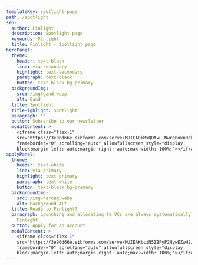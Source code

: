 ```yaml
---
templateKey: spotlight-page
path: /spotlight
seo:
  author: Finlight
  description: Spotlight page
  keywords: Finlight
  title: Finlight - Spotlight page
heroPanel:
  theme:
    header: text-black
    line: via-secondary
    highlight: text-secondary
    paragraph: text-black
    button: text-black bg-primary
  backgroundImg:
    src: /img/gand.webp
    alt: Gand
  title: Spotlight
  titleHighlight: Spotlight
  paragraph: ""
  button: Subscribe to our newsletter
  modalContent: >
    <iframe class="flex-1"
    src="https://3e90d66e.sibforms.com/serve/MUIEADiMxQDtvu-Nwrg0oknRdk1k5ybxIX3WLVbxDhbGeT1PjtYANp9Tk1W9hoe6C3TNUjLlUH8D0eemB_Xq1eW5AXfzPVFzRKbXCbRq-gFMzL_pGjFKWFZXJCWJaZzNm0OzUTrFvrVHzbBUR7-XmLezOXMIiSfUytbjIpCm_hJVBoF3feVktxnuzw9rASjEa0YucnOcN3jZHjfa"
    frameborder="0" scrolling="auto" allowfullscreen style="display:
    block;margin-left: auto;margin-right: auto;max-width: 100%;"></iframe>
applyPanel:
  theme:
    header: text-white
    line: via-primary
    highlight: text-primary
    paragraph: text-white
    button: text-black bg-primary
  backgroundImg:
    src: /img/heroBg.webp
    alt: Background Alt
  title: Ready to Finlight?
  paragraph: Launching and allocating to VCs are always systematically better with
    Finlight.
  button: Apply for an account
  modalContent: >
    <iframe class="flex-1"
    src="https://3e90d66e.sibforms.com/serve/MUIEAKtciN5ZBPyP2NywEZwH2zP8C3EbPBXSHIKMxRmSBRq2OomfSzZNQX6pmQ--jsHB-wP2HgEF5Ftnb8lodJH-lgTFALJmDdtyNNxJ_be3Pn0FScqtlzWf1wsqDUw0soW6jjKTVKHAs6dvCB3mp8cDSi_XIc17mBHMrQ4DIK8-WP0AGt-_nRNgOa9oMJrNf3ynaNcCVsJYFwMq"
    frameborder="0" scrolling="auto" allowfullscreen style="display:
    block;margin-left: auto;margin-right: auto;max-width: 100%;"></iframe>
---
```


